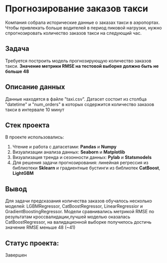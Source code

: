 # Прогнозирование заказов такси
Компания собрала исторические данные о заказах такси в аэропортах. Чтобы привлекать больше водителей в период пиковой нагрузки, нужно спрогнозировать количество заказов такси на следующий час.

## Задача
Требуется построить модель прогнозирующую количество заказов такси. **Значение метрики RMSE на тестовой выборке должно быть не больше 48**

## Описание данных
Данные находятся в файле "taxi.csv". Датасет состоит из столбца "datetime" и "num_orders" в которых содержится количество заказов такси в интервале 10 минут

## Стек проекта
В проекте использовались: 
1. Чтение и работа с датасетами: **Pandas** и **Numpy**
2. Визуализации анализа данных: **Seaborn** и **Matplotlib**
3. Визуализация тренда и сезонности данных: **Pylab** и **Statsmodels**
4. Для решения задачи прогнозирования: линейная регрессия из библиотеки **Sklearn** и градиентные бустинги из библиотек **CatBoost**, **LightGBM**

## Вывод
Для задачи предсказания количества заказов обучалось несколько моделей: LGBMRegressor, CatBoostRegressor, LinearRegressior и GradientBoostingRegressor. Модели сравнивались метрикой RMSE по результатам кроссвалидации,лучшей моделью оказалась CatBoostRegressor, на валидационной выборке получилось достичь значение RMSE меньше 48 (~41)

## Статус проекта:
Завершен